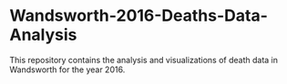 # Wandsworth-2016-Deaths-Data-Analysis
This repository contains the analysis and visualizations of death data in Wandsworth for the year 2016. 
